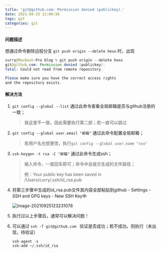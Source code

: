 ```yaml
---
title: 'git@github.com: Permission denied (publickey).'
date: 2021-09-25 12:00:56
tags: git
categories: git
---
```


#### **问题描述**

想通过命令删除远程分支 `git push origin --delete hexo` 时，出现

```java
curry@MacBook-Pro blog % git push origin --delete hexo       
git@github.com: Permission denied (publickey).
fatal: Could not read from remote repository.

Please make sure you have the correct access rights
and the repository exists.
```

#### **解决方法**

1. `git config --global --list` 通过此命令查看全局邮箱是否与github注册的一致；

   > 我这里不一致，因此需要执行第二部；若一直可以跳过

2. `git config --global user.email "邮箱"` 通过此命令配置全局邮箱；

   > 若用户名也想更改，执行`git config --global user.name "xxx"`

3. `ssh-keygen -t rsa -C "邮箱"` 通过此命令生成ssh；

   > 输入命令，一直回车即可；命令中会提示生成的文件路径；
   >
   > 例：Your public key has been saved in /Users/curry/.ssh/id_rsa.pub

4. 将第三步骤中生成的id_rsa.pub文件其内容全部粘贴到github - Settings - SSH and GPG keys - New SSH Key中

   ![image-20210925123231078](image-20210925123231078.png)

5. 执行过以上步骤后，通常可以解决问题！

6. 可以通过 `ssh -T git@github.com `  验证是否成功；若不成功，则执行（未出现，待验证）

   ```
   ssh-agent -s
   ssh-add ~/.ssh/id_rsa
   ```
